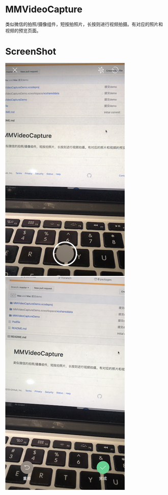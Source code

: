 # MMVideoCapture
类似微信的拍照/摄像组件，短按拍照片，长按则进行视频拍摄。有对应的照片和视频的预览页面。
# ScreenShot
<img width="375" height="667" src="https://github.com/MrQQQQQQQQQQ/MMVideoCapture/raw/master/MMVideoCaptureDemo/ScreenShots/IMG_2097.PNG"/>
<img width="375" height="667" src="https://github.com/MrQQQQQQQQQQ/MMVideoCapture/raw/master/MMVideoCaptureDemo/ScreenShots/IMG_2098.PNG"/>


